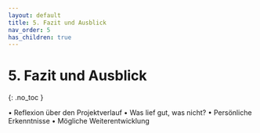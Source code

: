 ```yaml
---
layout: default
title: 5. Fazit und Ausblick
nav_order: 5
has_children: true
---
```


# 5. Fazit und Ausblick

{: .no_toc }


• Reflexion über den Projektverlauf
• Was lief gut, was nicht?
• Persönliche Erkenntnisse
• Mögliche Weiterentwicklung




